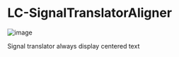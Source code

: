 # LC-SignalTranslatorAligner

![image](https://github.com/lekakid/LC-SignalTranslatorAligner/assets/1362809/66e914e0-060d-4a34-abb4-13c748af2dff)

Signal translator always display centered text
